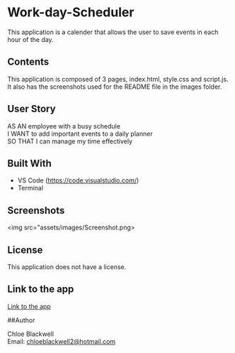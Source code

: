 # Work-day-Scheduler

This application is a calender that allows the user to save events in each hour of the day. 

## Contents 

This application is composed of 3 pages, index.html, style.css and script.js. It also has the screenshots used for the README file in the images folder. 

## User Story 

AS AN employee with a busy schedule<br>
I WANT to add important events to a daily planner<br>
SO THAT I can manage my time effectively

## Built With 

* VS Code (https://code.visualstudio.com/)
* Terminal

## Screenshots 

<img src="assets/images/Screenshot.png>

## License 

This application does not have a license. 

## Link to the app

<a href="https://chloeblackwell.github.io/Work-day-Scheduler/">Link to the app</a>

##Author 

Chloe Blackwell<br>
Email: chloeblackwell2@hotmail.com
